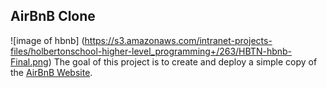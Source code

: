 ## AirBnB Clone
![image of hbnb]
(https://s3.amazonaws.com/intranet-projects-files/holbertonschool-higher-level_programming+/263/HBTN-hbnb-Final.png)
The goal of this project is to create and deploy a simple copy of the [AirBnB
Website](http://airbnb.com/).
